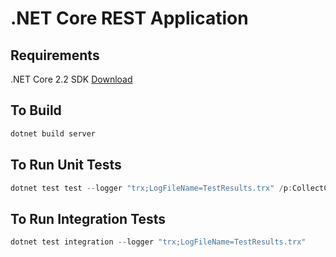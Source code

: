 # .NET Core REST Application

## Requirements

.NET Core 2.2 SDK [Download](https://dotnet.microsoft.com/download/dotnet-core/2.2)

## To Build

```powershell
dotnet build server
```

## To Run Unit Tests

```powershell
dotnet test test --logger "trx;LogFileName=TestResults.trx" /p:CollectCoverage=true /p:CoverletOutputFormat=opencover
```

## To Run Integration Tests

```powershell
dotnet test integration --logger "trx;LogFileName=TestResults.trx"
```
